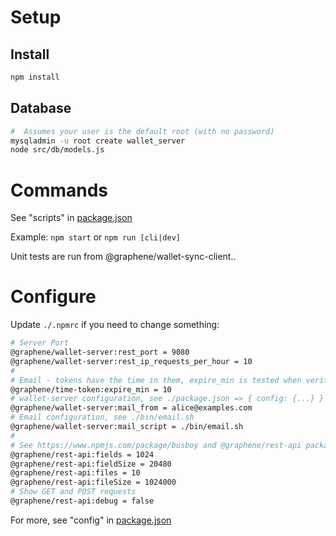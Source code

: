 # Setup
## Install
```bash
npm install
```

## Database
```bash
#  Assumes your user is the default root (with no password)
mysqladmin -u root create wallet_server
node src/db/models.js
```

# Commands
See "scripts" in [package.json](./package.json)

Example: `npm start` or `npm run [cli|dev]`

Unit tests are run from @graphene/wallet-sync-client..

# Configure
Update `./.npmrc` if you need to change something:
```sh
# Server Port
@graphene/wallet-server:rest_port = 9080
@graphene/wallet-server:rest_ip_requests_per_hour = 10
#
# Email - tokens have the time in them, expire_min is tested when verifying
@graphene/time-token:expire_min = 10
# wallet-server configuration, see ./package.json => { config: {...} }
@graphene/wallet-server:mail_from = alice@examples.com
# Email configuration, see ./bin/email.sh
@graphene/wallet-server:mail_script = ./bin/email.sh
#
# See https://www.npmjs.com/package/busboy and @graphene/rest-api package
@graphene/rest-api:fields = 1024
@graphene/rest-api:fieldSize = 20480
@graphene/rest-api:files = 10
@graphene/rest-api:fileSize = 1024000
# Show GET and POST requests
@graphene/rest-api:debug = false
```
For more, see "config" in [package.json](./package.json)

